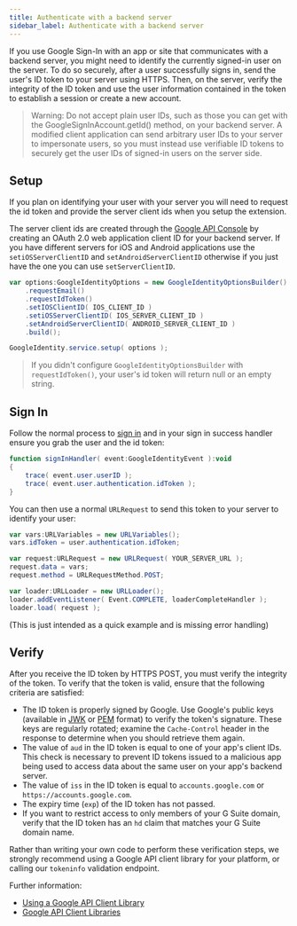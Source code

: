 ```yaml
---
title: Authenticate with a backend server
sidebar_label: Authenticate with a backend server
---
```



If you use Google Sign-In with an app or site that communicates with a backend server, you might need to identify the currently signed-in user on the server. To do so securely, after a user successfully signs in, send the user's ID token to your server using HTTPS. Then, on the server, verify the integrity of the ID token and use the user information contained in the token to establish a session or create a new account.


>
> Warning: Do not accept plain user IDs, such as those you can get with the GoogleSignInAccount.getId() method, on your backend server. A modified client application can send arbitrary user IDs to your server to impersonate users, so you must instead use verifiable ID tokens to securely get the user IDs of signed-in users on the server side.
>


## Setup


If you plan on identifying your user with your server you will need to request the id token and provide the server client ids when you setup the extension.

The server client ids are created through the [Google API Console](https://console.developers.google.com/apis/credentials) by creating an OAuth 2.0 web application client ID for your backend server. If you have different servers for iOS and Android applications use the `setiOSServerClientID` and `setAndroidServerClientID` otherwise if you just have the one you can use `setServerClientID`.


```actionscript
var options:GoogleIdentityOptions = new GoogleIdentityOptionsBuilder()
    .requestEmail()
    .requestIdToken()
	.setIOSClientID( IOS_CLIENT_ID )
    .setiOSServerClientID( IOS_SERVER_CLIENT_ID )
    .setAndroidServerClientID( ANDROID_SERVER_CLIENT_ID )
    .build();

GoogleIdentity.service.setup( options );
```

>
> If you didn't configure `GoogleIdentityOptionsBuilder` with `requestIdToken()`, your user's id token will return null or an empty string.
>


## Sign In

Follow the normal process to [sign in](signing-in) and in your sign in success handler ensure you grab the user and the id token:

```actionscript
function signInHandler( event:GoogleIdentityEvent ):void
{
	trace( event.user.userID );
    trace( event.user.authentication.idToken );
}
```

You can then use a normal `URLRequest` to send this token to your server to identify your user:

```actionscript
var vars:URLVariables = new URLVariables();
vars.idToken = user.authentication.idToken;

var request:URLRequest = new URLRequest( YOUR_SERVER_URL );
request.data = vars;
request.method = URLRequestMethod.POST;

var loader:URLLoader = new URLLoader();
loader.addEventListener( Event.COMPLETE, loaderCompleteHandler );
loader.load( request );
```

(This is just intended as a quick example and is missing error handling)


## Verify 

After you receive the ID token by HTTPS POST, you must verify the integrity of the token. To verify that the token is valid, ensure that the following criteria are satisfied:

- The ID token is properly signed by Google. Use Google's public keys (available in [JWK](https://www.googleapis.com/oauth2/v3/certs) or [PEM](https://www.googleapis.com/oauth2/v1/certs) format) to verify the token's signature. These keys are regularly rotated; examine the `Cache-Control` header in the response to determine when you should retrieve them again.
- The value of `aud` in the ID token is equal to one of your app's client IDs. This check is necessary to prevent ID tokens issued to a malicious app being used to access data about the same user on your app's backend server.
- The value of `iss` in the ID token is equal to `accounts.google.com` or `https://accounts.google.com`.
- The expiry time (`exp`) of the ID token has not passed.
- If you want to restrict access to only members of your G Suite domain, verify that the ID token has an `hd` claim that matches your G Suite domain name.

Rather than writing your own code to perform these verification steps, we strongly recommend using a Google API client library for your platform, or calling our `tokeninfo` validation endpoint.


Further information:

- [Using a Google API Client Library](https://developers.google.com/identity/sign-in/android/backend-auth#using-a-google-api-client-library)
- [Google API Client Libraries](https://developers.google.com/api-client-library/)




